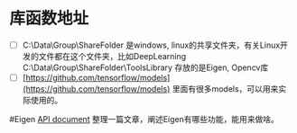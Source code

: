 # 库函数地址

* [ ] C:\Data\Group\ShareFolder 是windows, linux的共享文件夹，有关Linux开发的文件都在这个文件夹，比如DeepLearning C:\Data\Group\ShareFolder\ToolsLibrary 存放的是Eigen, Opencv库
* [ ] [https://github.com/tensorflow/models](https://github.com/tensorflow/models) 里面有很多models，可以用来实际使用的。

#Eigen
[API document](https://eigen.tuxfamily.org/dox/group__QuickRefPage.html)
整理一篇文章，阐述Eigen有哪些功能，能用来做啥。



